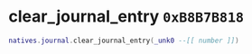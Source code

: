 # clear_journal_entry `0xB8B7B818`

```lua
natives.journal.clear_journal_entry(_unk0 --[[ number ]])
```